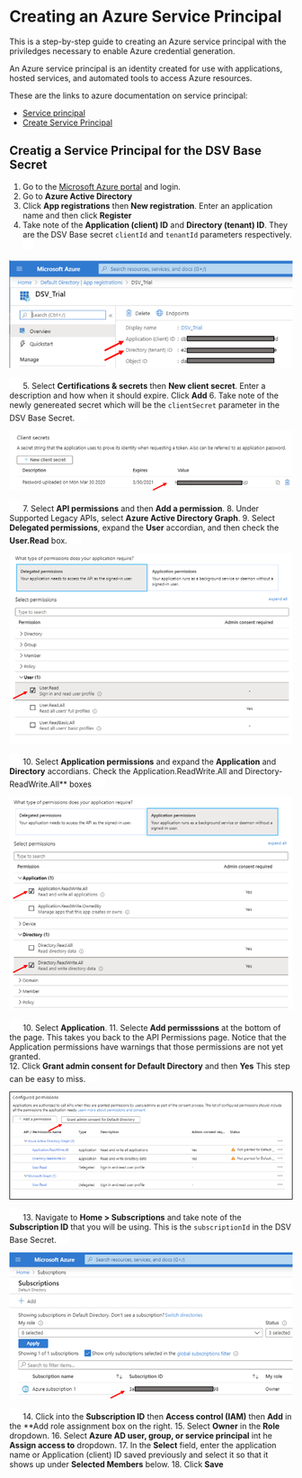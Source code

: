 [title]: # (Azure Service Principal)
[tags]: # (DevOps Secrets Vault,DSV,)
[priority]: # (6210)

# Creating an Azure Service Principal

This is a step-by-step guide to creating an Azure service principal with the priviledges necessary to enable Azure credential generation.

An Azure service principal is an identity created for use with applications, hosted services, and automated tools to access Azure resources. 

These are the links to azure documentation on service principal:

* [Service principal](https://docs.microsoft.com/en-us/azure/active-directory/develop/app-objects-and-service-principals)
* [Create Service Principal](https://docs.microsoft.com/en-us/azure/active-directory/develop/howto-create-service-principal-portal)

## Creatig a Service Principal for the DSV Base Secret

1. Go to the [Microsoft Azure portal](https://portal.azure.com) and login.
2. Go to **Azure Active Directory** 
3. Click **App registrations** then **New registration**.  Enter an application name and then click **Register**
4. Take note of the **Application (client) ID** and **Directory (tenant) ID**.  They are the DSV Base secret `clientId` and `tenantId` parameters respectively.
![](./images/spacer.png)

![](./images/applicationIDs.png)

![](./images/spacer.png)
5. Select **Certifications & secrets** then **New client secret**.  Enter a description and how when it should expire.  Click **Add**
6. Take note of the newly genereated secret which will be the `clientSecret` parameter in the DSV Base Secret.
![](./images/spacer.png)

![](./images/clientsecret.png)

![](./images/spacer.png)
7. Select **API permissions** and then **Add a permission**.
8. Under Supported Legacy APIs, select **Azure Active Directory Graph**.
9. Select **Delegated permissions**, expand the **User** accordian, and then check the **User.Read** box.
![](./images/spacer.png)

![](./images/delegated.png)

![](./images/spacer.png)
10.  Select **Application permissions** and expand the **Application** and **Directory** accordians.  Check the Application.ReadWrite.All and Directory-ReadWrite.All** boxes
![](./images/spacer.png)

![](./images/application.png)

![](./images/spacer.png)
10. Select **Application**.
11. Selecte **Add permisssions** at the bottom of the page.  This takes you back to the API Permissions page.  Notice that the Application permissions have warnings that those permissions are not yet granted.  
12. Click **Grant admin consent for Default Directory** and then **Yes**  This step can be easy to miss.
 ![](./images/spacer.png)

![](./images/grantpermission.png)

![](./images/spacer.png)
13. Navigate to **Home > Subscriptions** and take note of the **Subscription ID** that you will be using.  This is the `subscriptionId` in the DSV Base Secret.
 ![](./images/spacer.png)

![](./images/subscription.png)

![](./images/spacer.png)
14. Click into the **Subscription ID** then **Access control (IAM)** then **Add** in the **Add role assignment box on the right.
15. Select **Owner** in the **Role** dropdown.
16. Select **Azure AD user, group, or service principal** int he **Assign access to** dropdown.
17. In the **Select** field, enter the application name or Application (client) ID saved previously and select it so that it shows up under **Selected Members** below.
18.  Click **Save**

